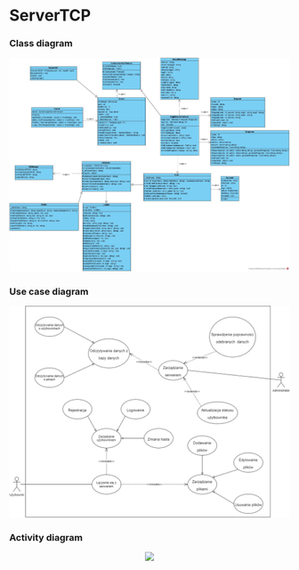 # ServerTCP

### Class diagram

<p align="center">
  <img src="/Documentation/class_diagram.jpg">
</p>

### Use case diagram

<p align="center">
  <img src="/Documentation/use_case_diagram.png">
</p>

### Activity diagram

<p align="center">
  <img src="/Documentation/diagram_aktywności.jpg">
</p>
